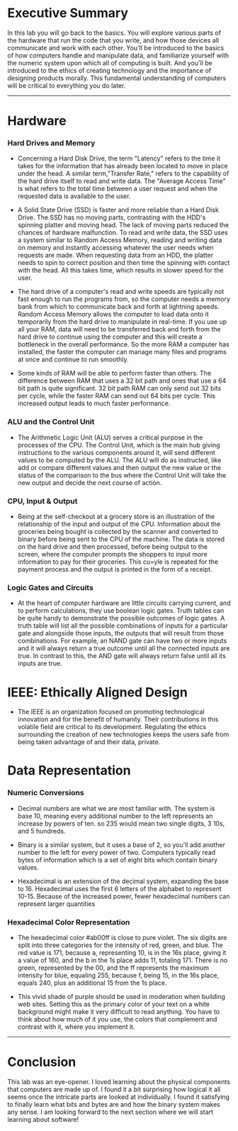 # Executive Summary #
In this lab you will go back to the basics. You will explore various parts of the hardware that run the code that you write, and how those devices all communicate and work with each other. You'll be introduced to the basics of how computers handle and manipulate data, and familiarize yourself with the numeric system upon which all of computing is built. And you'll be introduced to the ethics of creating technology and the importance of designing products morally. This fundamental understanding of computers will be critical to everything you do later.
***


# Hardware #


### Hard Drives and Memory ###
* Concerning a Hard Disk Drive, the term "Latency" refers to the time it takes for the information that has already been located to move in place under the head. A similar term,"Transfer Rate," refers to the capability of the hard drive itself to read and write data. The "Average Access Time" is what refers to the total time between a user request and when the requested data is available to the user.
  
* A Solid State Drive (SSD) is faster and more reliable than a Hard Disk Drive. The SSD has no moving parts, contrasting with the HDD's spinning platter and moving head. The lack of moving parts reduced the chances of hardware malfunction. To read and write data, the SSD uses a system similar to Random Access Memory, reading and writing data on memory and instantly accessing whatever the user needs when requests are made. When requesting data from an HDD, the platter needs to spin to correct position and then time the spinning with contact with the head. All this takes time, which results in slower speed for the user.
  
* The hard drive of a computer's read and write speeds are typically not fast enough to run the programs from, so the computer needs a memory bank from which to communicate back and forth at lightning speeds. Random Access Memory allows the computer to load data onto it temporarily from the hard drive to manipulate in real-time. If you use up all your RAM, data will need to be transferred back and forth from the hard drive to continue using the computer and this will create a bottleneck in the overall performance. So the more RAM a computer has installed, the faster the computer can manage many files and programs at once and continue to run smoothly.
  
* Some kinds of RAM will be able to perform faster than others. The difference between RAM that uses a 32 bit path and ones that use a 64 bit path is quite significant. 32 bit path RAM can only send out 32 bits per cycle, while the faster RAM can send out 64 bits per cycle. This increased output leads to much faster performance.
  
  
  
### ALU and the Control Unit ###

* The Arithmetic Logic Unit (ALU) serves a critical purpose in the processes of the CPU. The Control Unit, which is the main hub giving instructions to the various components around it, will send different values to be computed by the ALU. The ALU will do as instructed, like add or compare different values and then output the new value or the status of the comparison to the bus where the Control Unit will take the new output and decide the next course of action.

### CPU, Input & Output ###

* Being at the self-checkout at a grocery store is an illustration of the relationship of the input and output of the CPU. Information about the groceries being bought is collected by the scanner and converted to binary before being sent to the CPU of the machine. The data is stored on the hard drive and then processed, before being output to the screen, where the computer prompts the shoppers to input more information to pay for their groceries. This cu=yle is repeated for the payment process and the output is printed in the form of a receipt.

### Logic Gates and Circuits ###

* At the heart of computer hardware are little circuits carrying current, and to perform calculations, they use boolean logic gates. Truth tables can be quite handy to demonstrate the possible outcomes of logic gates. A truth table will list all the possible combinations of inputs for a particular gate and alongside those inputs, the outputs that will result from those combinations. For example, an NAND gate can have two or more inputs and it will always return a true outcome until all the connected inputs are true. In contrast to this, the AND gate will always return false until all its inputs are true.

# IEEE: Ethically Aligned Design #

* The IEEE is an organization focused on promoting technological innovation and for the benefit of humanity. Their contributions in this volatile field are critical to its development. Regulating the ethics surrounding the creation of new technologies keeps the users safe from being taken advantage of and their data, private.


# Data Representation #

### Numeric Conversions ###
* Decimal numbers are what we are most familiar with. The system is base 10, meaning every additional number to the left represents an increase by powers of ten. so 235 would mean two single digits, 3 10s, and 5 hundreds.


* Binary is a similar system, but it uses a base of 2, so you'll add another number to the left for every power of two. Computers typically read bytes of information which is a set of eight bits which contain binary values.


* Hexadecimal is an extension of the decimal system, expanding the base to 16. Hexadecimal uses the first 6 letters of the alphabet to represent 10-15. Because of the increased power, fewer hexadecimal numbers can represent larger quantities

### Hexadecimal Color Representation ###
* The hexadecimal color #ab00ff is close to pure violet. The six digits are split into three categories for the intensity of red, green, and blue. The red value is 171, because a, representing 10, is in the 16s place, giving it a value of 160, and the b in the 1s place adds 11, totaling 171. There is no green, represented by the 00, and the ff represents the maximum intensity for blue, equaling 255, because f, being 15, in the 16s place, equals 240, plus an additional 15 from the 1s place.

* This vivid shade of purple should be used in moderation when building web sites. Setting this as the primary color of your text on a white background might make it very difficult to read anything. You have to think about how much of it you use, the colors that complement and contrast with it, where you implement it.
***
# Conclusion #
This lab was an eye-opener. I loved learning about the physical components that computers are made up of. I found it a bit surprising how logical it all seems once the intricate parts are looked at individually. I found it satisfying to finally learn what bits and bytes are and how the binary system makes any sense. I am looking forward to the next section where we will start learning about software!
